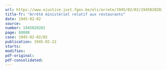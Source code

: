```yaml
---
url: https://www.ejustice.just.fgov.be/eli/arrete/1945/02/02/1945020202/justel
title-fr: "Arrêté ministériel relatif aux restaurants"
date: 1945-02-02
source:
number: 1945020202
page: 88888
case: 1945-02-02/02
publication: 1945-02-22
starts:
modifies:
pdf-original:
pdf-consolidated:
---
```


